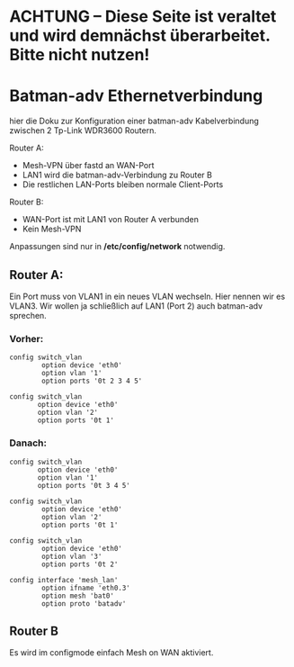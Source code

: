 # ACHTUNG – Diese Seite ist veraltet und wird demnächst überarbeitet. Bitte nicht nutzen!

# Batman-adv Ethernetverbindung

hier die Doku zur Konfiguration einer batman-adv Kabelverbindung
zwischen 2 Tp-Link WDR3600 Routern.

Router A:
 * Mesh-VPN über fastd an WAN-Port
 * LAN1 wird die batman-adv-Verbindung zu Router B
 * Die restlichen LAN-Ports bleiben normale Client-Ports

Router B:
 * WAN-Port ist mit LAN1 von Router A verbunden
 * Kein Mesh-VPN

Anpassungen sind nur in **/etc/config/network** notwendig.


## Router A: 
Ein Port muss von VLAN1 in ein neues VLAN wechseln. Hier nennen wir es VLAN3.
Wir wollen ja schließlich auf LAN1 (Port 2) auch batman-adv sprechen. 
### Vorher:
    config switch_vlan  
            option device 'eth0'  
            option vlan '1'  
            option ports '0t 2 3 4 5'  
       
    config switch_vlan  
           option device 'eth0'  
           option vlan '2'  
           option ports '0t 1'  


### Danach:
    config switch_vlan  
           option device 'eth0'  
           option vlan '1'  
           option ports '0t 3 4 5'  
      
    config switch_vlan  
            option device 'eth0'  
            option vlan '2'  
            option ports '0t 1'  

    config switch_vlan
            option device 'eth0'
            option vlan '3'
            option ports '0t 2'
  
    config interface 'mesh_lan'
            option ifname 'eth0.3'
            option mesh 'bat0'
            option proto 'batadv'

## Router B
Es wird im configmode einfach Mesh on WAN aktiviert.
